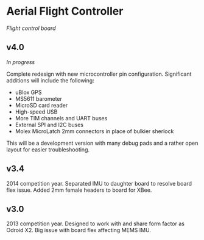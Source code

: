 Aerial Flight Controller
========================
_Flight control board_

v4.0
----
_In progress_

Complete redesign with new microcontroller pin configuration. Significant
additions will include the following:

  * uBlox GPS
  * MS5611 barometer
  * MicroSD card reader
  * High-speed USB
  * More TIM channels and UART buses
  * External SPI and I2C buses
  * Molex MicroLatch 2mm connectors in place of bulkier sherlock

This will be a development version with many debug pads and a rather open
layout for easier troubleshooting.

v3.4
----
2014 competition year. Separated IMU to daughter board to resolve board flex
issue. Added 2mm female headers to board for XBee.

v3.0
----
2013 competition year. Designed to work with and share form factor as Odroid
X2. Big issue with board flex affecting MEMS IMU.
